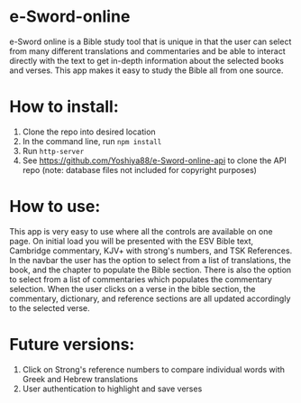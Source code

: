 # e-Sword-online

e-Sword online is a Bible study tool that is unique in that the user can select from many different translations and commentaries and be able to interact directly with the text to get in-depth information about the selected books and verses. This app makes it easy to study the Bible all from one source.

# How to install:

1. Clone the repo into desired location
2. In the command line, run ```npm install```
3. Run ```http-server```
4. See https://github.com/Yoshiya88/e-Sword-online-api to clone the API repo (note: database files not included for copyright purposes)

# How to use:

This app is very easy to use where all the controls are available on one page. On initial load you will be presented with the ESV Bible text, Cambridge commentary, KJV+ with strong's numbers, and TSK References. In the navbar the user has the option to select from a list of translations, the book, and the chapter to populate the Bible section. There is also the option to select from a list of commentaries which populates the commentary selection. When the user clicks on a verse in the bible section, the commentary, dictionary, and reference sections are all updated accordingly to the selected verse.

# Future versions:

1. Click on Strong's reference numbers to compare individual words with Greek and Hebrew translations
2. User authentication to highlight and save verses
